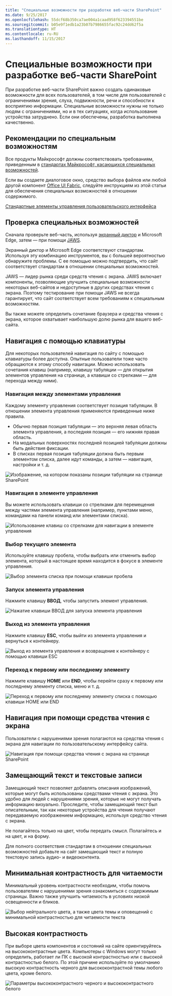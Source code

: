 ```yaml
---
title: "Специальные возможности при разработке веб-части SharePoint"
ms.date: 9/25/2017
ms.openlocfilehash: 55dcf68b350ca7ae004a1caad958f623394551be
ms.sourcegitcommit: b05e9f1edb1a23b07b7986655fac92c24dd62f5a
ms.translationtype: HT
ms.contentlocale: ru-RU
ms.lasthandoff: 11/15/2017
---
```

<!--Based on how rough this content is in it's current state, i'm going to pull it from this initial release so we can edit and better prepare. -->




# <a name="accessibility-in-sharepoint-web-part-design"></a>Специальные возможности при разработке веб-части SharePoint

При разработке веб-части SharePoint важно создать одинаковые возможности для всех пользователей, в том числе для пользователей с ограничениями зрения, слуха, подвижности, речи и способности к восприятию информации. Специальные возможности нужны не только людям с ограничениями, но и в тех ситуациях, когда использование устройства затруднено. Если они обеспечены, разработка выполнена качественно.

## <a name="accessibility-guidelines"></a>Рекомендации по специальным возможностям

<!-- Make sure that this is an external resource that folks can access. Original link was to a OneNote file. -->
Все продукты Майкрософт должны соответствовать требованиям, приведенным в [стандартах Майкрософт, касающихся специальных возможностей](https://microsoft.sharepoint.com/teams/msenable/Pages/MASDetails.aspx
"Ссылка на стандарты Майкрософт, касающиеся специальных возможностей").  

<!-- Fabric components are not designed to be accessible already? And, shouldn't components that aren't based on Fabric also be accessible? -->

Если вы создаете диалоговое окно, средство выбора файлов или любой другой компонент [Office UI Fabric](https://dev.office.com/fabric#/components), следуйте инструкциям из этой статьи для обеспечения специальных возможностей в отношении содержимого. 

<!-- Not sure why we have that link? It currently goes to the OneNote file. Where is the Common UI Controls content? Is that related to accessibility? -->

[Стандартные элементы управления пользовательского интерфейса](https://microsoft.sharepoint.com/teams/STS/_layouts/OneNote.aspx?id=%2Fteams%2FSTS%2FShared%20Documents%2FSP%20Accessibility%2FAccessibility%20Guidance&wd=target%28Accessibility%20101.one%7C0005C142-938C-4411-B543-B9F4199E19B3%2FEverything%20you%20need%20to%20know%20about%20Accessibility%7CE099AFE3-8804-4E1F-BA50-99493AB8A3D0%2F%29 "Ссылка на стандартные элементы управления пользовательского интерфейса")

## <a name="accessibility-testing"></a>Проверка специальных возможностей

<!-- FYI, I added links. Can we assume that our target audience uses the Edge browser? -->

Сначала проверьте веб-часть, используя [экранный диктор](https://support.microsoft.com/ru-RU/help/22798/windows-10-narrator-get-started) и Microsoft Edge, затем — при помощи [JAWS](http://www.freedomscientific.com/Products/Blindness/JAWS).

Экранный диктор и Microsoft Edge соответствуют стандартам. Используя эту комбинацию инструментов, вы с большей вероятностью обнаружите проблемы. С ее помощью можно подтвердить, что сайт соответствует стандартам в отношении специальных возможностей. 

JAWS — лидер рынка среди средств чтения с экрана. JAWS включает компоненты, позволяющие улучшить специальные возможности некоторых веб-сайтов и недоступные в других средствах чтения с экрана. Поэтому тестирование при помощи JAWS не всегда гарантирует, что сайт соответствует всем требованиям к специальным возможностям. 
 
Вы также можете определить сочетание браузера и средства чтения с экрана, которое охватывает наибольшую долю рынка для вашего веб-сайта.

<!-- Delete? This doesn't seem like text that should be in externally published docs? 
When suppliers test with JAWS, we ask them to repro identified bugs with Narrator and Edge. In the case a bug does not repro with Narrator/Edge it is sent to Mary Smith who works with VFO for a Jaws specific fix. 
-->

## <a name="keyboard-navigation"></a>Навигация с помощью клавиатуры

<!-- Is this section telling people how to navigate via a keyboard, or how to design to optimize for keyboard navigation? If the former, . -->

Для некоторых пользователей навигация по сайту с помощью клавиатуры более доступна. Опытные пользователи тоже часто обращаются к этому способу навигации. Можно использовать сочетания клавиш (например, клавишу табуляции — для открытия элементов управления на странице, а клавиши со стрелками — для перехода между ними).

### <a name="navigation-between-controls"></a>Навигация между элементами управления

Каждому элементу управления соответствует позиция табуляции. В отношении элемента управления применяются приведенные ниже правила.

- Обычно первая позиция табуляции — это верхняя левая область элемента управления, а последняя позиция — его нижняя правая область.
- На модальных поверхностях последней позицией табуляции должны быть действия фиксации.
- В списках первая позиция табуляции должна быть первым элементом списка, далее идут команды, а затем — навигация, настройки и т. д.

<!-- We should make sure the content in the accessibility topic is accessibible. ;) Please describe the information that the image conveys; something like this (also consider making the image an actual screen shot, that might be more clear):

In the following image:
The first tab is the list item.
The second tab is the command.
The third tab is the navigation.
-->
![Изображение, на котором показаны позиции табуляции на странице SharePoint](https://i.imgur.com/Vn3VosN.png)

### <a name="navigation-within-a-control"></a>Навигация в элементе управления

Вы можете использовать клавиши со стрелками для перемещения между частями элемента управления (например, пунктами меню, командами на панели команд или элементами списка).

<!-- This image is not very clear. Do you need to have the "blank" list box on the left? -->

![Использование клавиш со стрелками для навигации в элементе управления](https://i.imgur.com/vF0Nk73.png)

### <a name="selecting-the-current-item"></a>Выбор текущего элемента

Используйте клавишу пробела, чтобы выбрать или отменить выбор элемента, который в настоящее время находится в фокусе в элементе управления.

![Выбор элемента списка при помощи клавиши пробела](https://i.imgur.com/j3fBKPl.png)

### <a name="run-a-control"></a>Запуск элемента управления

Нажмите клавишу **ВВОД**, чтобы запустить элемент управления.

![Нажатие клавиши ВВОД для запуска элемента управления](https://i.imgur.com/s0nMPdT.png)

### <a name="leave-a-control"></a>Выход из элемента управления

Нажмите клавишу **ESC**, чтобы выйти из элемента управления и вернуться к контейнеру.

![Выход из элемента управления и возвращение к контейнеру с помощью клавиши ESC](https://i.imgur.com/uD99zIX.png)

### <a name="go-to-the-first-or-last-item"></a>Переход к первому или последнему элементу

Нажмите клавишу **HOME** или **END**, чтобы перейти сразу к первому или последнему элементу списка, меню и т. д.

![Переход к первому или последнему элементу списка с помощью клавиши HOME или END](https://i.imgur.com/gGKsh74.png)


## <a name="screen-reader-navigation"></a>Навигация при помощи средства чтения с экрана

Пользователи с нарушениями зрения полагаются на средства чтения с экрана для навигации по пользовательскому интерфейсу сайта. 

<!-- Narrator isn't a third-party product. This image needs more text/explanation; please also clarify the alt text. Is this section important, or can it be removed, given the previous mention of testing with Narrator and JAWS? Again, the intent/target audience for this information isn't clear - is it for the user, or the designer? Can you explain why this information is important from the designer's POV? -->

![Навигация при помощи средства чтения с экрана на странице SharePoint](https://i.imgur.com/ar23o3X.png)

## <a name="alt-text-and-transcripts"></a>Замещающий текст и текстовые записи

Замещающий текст позволяет добавлять описания изображений, которые могут быть использованы средствами чтения с экрана. Это удобно для людей с нарушениями зрения, которые не могут получать информацию визуально. Проследите, чтобы замещающий текст был описательным, так как некоторые устройства для чтения получают передаваемую изображением информацию, используя средство чтения с экрана. 

Не полагайтесь только на цвет, чтобы передать смысл. Полагайтесь и на цвет, и на форму.

Для полного соответствия стандартам в отношении специальных возможностей добавьте на сайт замещающий текст и полную текстовую запись аудио- и видеоконтента.

## <a name="minimum-readable-contrast"></a>Минимальная контрастность для читаемости

Минимальный уровень контрастности необходим, чтобы помочь пользователям с нарушениями зрения ознакомиться с содержимым страницы. Важно также улучшить читаемость в условиях низкой освещенности и бликов. 

<!-- Convert this image into a table, for accessibility. ;) -->

![Выбор нейтрального цвета, а также цвета темы и оповещений с минимальной контрастностью для читаемости текста](https://i.imgur.com/L7pSF1w.png)


## <a name="high-contrast"></a>Высокая контрастность

При выборе цвета компонентов и состояний на сайте ориентируйтесь на высококонтрастные цвета. Компьютеры с Windows могут только определить, работает ли ПК с высокой контрастностью или с высокой контрастностью белого. По этой причине используйте по умолчанию высокую контрастность черного для высококонтрастной темы любого цвета, кроме белого.

<!-- In the left part of the image, I think the title should be "High Contrast Black". -->

![Параметры высококонтрастного черного и высококонтрастного белого](https://i.imgur.com/qvTFzd4.png)





